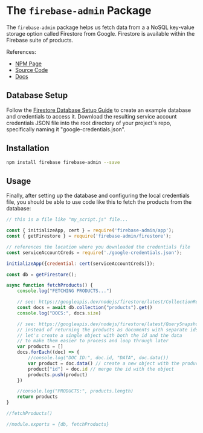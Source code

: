 
# The `firebase-admin` Package

The `firebase-admin` package helps us fetch data from a a NoSQL key-value storage option called Firestore from Google. Firestore is available within the Firebase suite of products.

References:

  + [NPM Page](https://www.npmjs.com/package/firebase-admin)
  + [Source Code](https://github.com/firebase/firebase-admin-node#documentation)
  + [Docs](https://github.com/firebase/firebase-admin-node#documentation)

## Database Setup

Follow the [Firestore Database Setup Guide](/notes/databases/firestore/setup.md) to create an example database and credentials to access it. Download the resulting service account credentials JSON file into the root directory of your project's repo, specifically naming it "google-credentials.json".

## Installation

```sh
npm install firebase firebase-admin --save
```

## Usage

Finally, after setting up the database and configuring the local credentials file, you should be able to use code like this to fetch the products from the database:

```js
// this is a file like "my_script.js" file...

const { initializeApp, cert } = require('firebase-admin/app');
const { getFirestore } = require('firebase-admin/firestore');

// references the location where you downloaded the credentials file
const serviceAccountCreds = require('./google-credentials.json');

initializeApp({credential: cert(serviceAccountCreds)});

const db = getFirestore();

async function fetchProducts() {
    console.log("FETCHING PRODUCTS...")

    // see: https://googleapis.dev/nodejs/firestore/latest/CollectionReference.html#get
    const docs = await db.collection("products").get()
    console.log("DOCS:", docs.size)

    // see: https://googleapis.dev/nodejs/firestore/latest/QuerySnapshot.html
    // instead of returning the products as documents with separate ids and data
    // let's create a single object with both the id and the data
    // to make them easier to process and loop through later
    var products = []
    docs.forEach((doc) => {
        //console.log("DOC ID:", doc.id, "DATA", doc.data())
        var product = doc.data() // create a new object with the product info
        product["id"] = doc.id // merge the id with the object
        products.push(product)
    })

    //console.log("PRODUCTS:", products.length)
    return products
}

//fetchProducts()

//module.exports = {db, fetchProducts}
```

